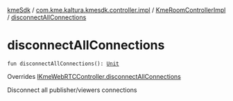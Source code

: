 [kmeSdk](../../index.md) / [com.kme.kaltura.kmesdk.controller.impl](../index.md) / [KmeRoomControllerImpl](index.md) / [disconnectAllConnections](./disconnect-all-connections.md)

# disconnectAllConnections

`fun disconnectAllConnections(): `[`Unit`](https://kotlinlang.org/api/latest/jvm/stdlib/kotlin/-unit/index.html)

Overrides [IKmeWebRTCController.disconnectAllConnections](../../com.kme.kaltura.kmesdk.controller/-i-kme-web-r-t-c-controller/disconnect-all-connections.md)

Disconnect all publisher/viewers connections

